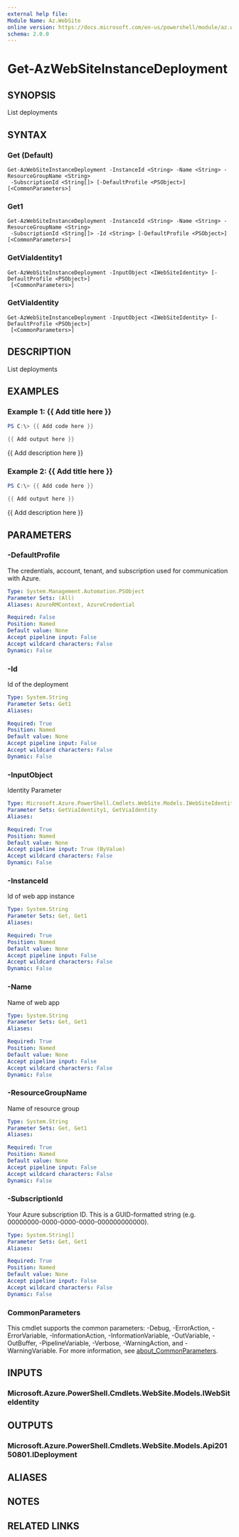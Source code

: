 ```yaml
---
external help file:
Module Name: Az.WebSite
online version: https://docs.microsoft.com/en-us/powershell/module/az.website/get-azwebsiteinstancedeployment
schema: 2.0.0
---
```


# Get-AzWebSiteInstanceDeployment

## SYNOPSIS
List deployments

## SYNTAX

### Get (Default)
```
Get-AzWebSiteInstanceDeployment -InstanceId <String> -Name <String> -ResourceGroupName <String>
 -SubscriptionId <String[]> [-DefaultProfile <PSObject>] [<CommonParameters>]
```

### Get1
```
Get-AzWebSiteInstanceDeployment -InstanceId <String> -Name <String> -ResourceGroupName <String>
 -SubscriptionId <String[]> -Id <String> [-DefaultProfile <PSObject>] [<CommonParameters>]
```

### GetViaIdentity1
```
Get-AzWebSiteInstanceDeployment -InputObject <IWebSiteIdentity> [-DefaultProfile <PSObject>]
 [<CommonParameters>]
```

### GetViaIdentity
```
Get-AzWebSiteInstanceDeployment -InputObject <IWebSiteIdentity> [-DefaultProfile <PSObject>]
 [<CommonParameters>]
```

## DESCRIPTION
List deployments

## EXAMPLES

### Example 1: {{ Add title here }}
```powershell
PS C:\> {{ Add code here }}

{{ Add output here }}
```

{{ Add description here }}

### Example 2: {{ Add title here }}
```powershell
PS C:\> {{ Add code here }}

{{ Add output here }}
```

{{ Add description here }}

## PARAMETERS

### -DefaultProfile
The credentials, account, tenant, and subscription used for communication with Azure.

```yaml
Type: System.Management.Automation.PSObject
Parameter Sets: (All)
Aliases: AzureRMContext, AzureCredential

Required: False
Position: Named
Default value: None
Accept pipeline input: False
Accept wildcard characters: False
Dynamic: False
```

### -Id
Id of the deployment

```yaml
Type: System.String
Parameter Sets: Get1
Aliases:

Required: True
Position: Named
Default value: None
Accept pipeline input: False
Accept wildcard characters: False
Dynamic: False
```

### -InputObject
Identity Parameter

```yaml
Type: Microsoft.Azure.PowerShell.Cmdlets.WebSite.Models.IWebSiteIdentity
Parameter Sets: GetViaIdentity1, GetViaIdentity
Aliases:

Required: True
Position: Named
Default value: None
Accept pipeline input: True (ByValue)
Accept wildcard characters: False
Dynamic: False
```

### -InstanceId
Id of web app instance

```yaml
Type: System.String
Parameter Sets: Get, Get1
Aliases:

Required: True
Position: Named
Default value: None
Accept pipeline input: False
Accept wildcard characters: False
Dynamic: False
```

### -Name
Name of web app

```yaml
Type: System.String
Parameter Sets: Get, Get1
Aliases:

Required: True
Position: Named
Default value: None
Accept pipeline input: False
Accept wildcard characters: False
Dynamic: False
```

### -ResourceGroupName
Name of resource group

```yaml
Type: System.String
Parameter Sets: Get, Get1
Aliases:

Required: True
Position: Named
Default value: None
Accept pipeline input: False
Accept wildcard characters: False
Dynamic: False
```

### -SubscriptionId
Your Azure subscription ID.
This is a GUID-formatted string (e.g.
00000000-0000-0000-0000-000000000000).

```yaml
Type: System.String[]
Parameter Sets: Get, Get1
Aliases:

Required: True
Position: Named
Default value: None
Accept pipeline input: False
Accept wildcard characters: False
Dynamic: False
```

### CommonParameters
This cmdlet supports the common parameters: -Debug, -ErrorAction, -ErrorVariable, -InformationAction, -InformationVariable, -OutVariable, -OutBuffer, -PipelineVariable, -Verbose, -WarningAction, and -WarningVariable. For more information, see [about_CommonParameters](http://go.microsoft.com/fwlink/?LinkID=113216).

## INPUTS

### Microsoft.Azure.PowerShell.Cmdlets.WebSite.Models.IWebSiteIdentity

## OUTPUTS

### Microsoft.Azure.PowerShell.Cmdlets.WebSite.Models.Api20150801.IDeployment

## ALIASES

## NOTES

## RELATED LINKS


